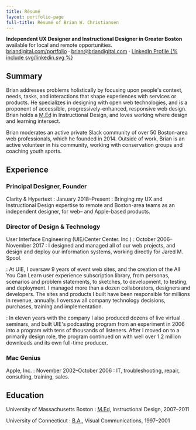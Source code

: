 ```yaml
---
title: Résumé
layout: portfolio-page
full-title: Résumé of Brian W. Christiansen
---
```

<strong>Independent UX Designer and Instructional Designer in Greater&nbsp;Boston</strong> available for local and remote&nbsp;opportunities.   
<a href="http://briandigital.com/portfolio">briandigital.com/portfolio</a> &middot; <a href="mailto:brian@briandigital.com">brian@briandigital.com</a> &middot; <a title="View my current résumé on LinkedIn" aria-label="LinkedIn"
     href="https://linkedin.com/in/brianwchristiansen"> LinkedIn Profile
     {% include svg/linkedin.svg %}
    </a>

## Summary

Brian addresses problems holistically by focusing upon people's context, needs, tasks, and interactions that shape experiences with services or products. He specializes in designing with open web technologies, and is a proponent of accessible, progressively-enhanced, responsive web design. Brian holds a <abbr title="Master of Education Degree">M.Ed</abbr> in Instructional Design, and loves working where design and learning intersect.

Brian moderates an active private Slack community of over 50 Boston-area web professionals, which he founded in 2014. Outside of work, Brian is an active volunteer in his community, working with conservation groups and coaching youth sports.

## Experience

### Principal Designer, Founder 
Clarity & Hypertext
: January 2018–Present
: Bringing my UX and Instructional Design expertise to remote and Boston-area teams as an independent designer, for web– and Apple-based products.

### Director of Design & Technology
User Interface Engineering (UIE/Center Center. Inc.)
: October 2006–November 2017
: I designed and managed all of our web projects, and design and deploy our information systems, working directly for Jared M. Spool.

: At UIE, I oversaw 9 years of event web sites, and the creation of the All You Can Learn user experience subscription library, from personas, scenarios and problem statements, to sketches, to development, to testing, and deployment. I managed more than a dozen collaborators, designers and developers. The sites and products I built have been responsible for millions in revenue, annually. I oversaw all company technology decisions, purchases, training and implementation.

: In eleven years with the company I also produced dozens of live virtual seminars, and built UIE's podcasting program from an experiment in 2006 into a program with tens of thousands of listeners. After I moved on to a primarily design role, the program continued on with well over 1.2 million downloads and its own full-time producer.


### Mac Genius
Apple, Inc.
: November 2002–October 2006
: IT, troubleshooting, repair, consulting, training, sales.

## Education

University of Massachusetts Boston
: <abbr title="Master of Education Degree">M.Ed</abbr>, Instructional Design, 2007–2011

University of Connecticut
: <abbr title="Bachelor of Arts Degree">B.A.</abbr>, Visual Communications, 1997–2001